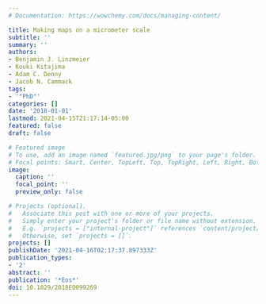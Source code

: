 ```yaml
---
# Documentation: https://wowchemy.com/docs/managing-content/

title: Making maps on a micrometer scale
subtitle: ''
summary: ''
authors:
- Benjamin J. Linzmeier
- Kouki Kitajima
- Adam C. Denny
- Jacob N. Cammack
tags:
- '"PhD"'
categories: []
date: '2018-01-01'
lastmod: 2021-04-15T21:17:14-05:00
featured: false
draft: false

# Featured image
# To use, add an image named `featured.jpg/png` to your page's folder.
# Focal points: Smart, Center, TopLeft, Top, TopRight, Left, Right, BottomLeft, Bottom, BottomRight.
image:
  caption: ''
  focal_point: ''
  preview_only: false

# Projects (optional).
#   Associate this post with one or more of your projects.
#   Simply enter your project's folder or file name without extension.
#   E.g. `projects = ["internal-project"]` references `content/project/deep-learning/index.md`.
#   Otherwise, set `projects = []`.
projects: []
publishDate: '2021-04-16T02:17:37.897333Z'
publication_types:
- '2'
abstract: ''
publication: '*Eos*'
doi: 10.1029/2018EO099269
---
```

